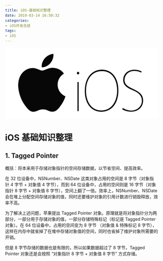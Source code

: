 ```yaml
---
title: iOS-基础知识整理
date: 2019-03-14 16:50:32
categories:
- iOS开发总结
tags:
- iOS
---
```

![ios_logo](https://raw.githubusercontent.com/ChiRenhua/Resource/master/WebImage/iOS-%E5%B0%8F%E7%9F%A5%E8%AF%86%E7%82%B9%E5%90%88%E9%9B%86/iOS-7-10-Emblem.jpg)
# iOS 基础知识整理
## 1. Tagged Pointer
概括：将本来用于存储对象指针的空间存储数据，以节省空间、提高效率。

在 32 位设备中，NSNumber、NSDate 这类对象占用的空间是 8 字节（对象指针 4 字节 + 对象值 4 字节），而到 64 位设备中，占用的空间则是 16 字节（对象指针 8 字节 + 对象值 8 字节），空间上翻了一倍。效率上，NSNumber、NSDate 会在堆上分配空间存储对象的值，同时还要维护对象的引用计数进行销毁释放，效率不高。

为了解决上述问题，苹果提出 Tagged Pointer 对象。原理就是将对象指针分为两部分，一部分用于存储对象的值，一部分存储特殊标记（标记是 Tagged Pointer 对象）。在 64 位设备中，占用的空间变为 8 字节 （对象值 & 特殊标记 8 字节），这样在内存中就省掉了在堆中存储对象值的空间，同时也省掉了维护对象所需要的开销。

但是 8 字节存储的数据也是有限的，所以如果数据超过了 8 字节，Tagged Pointer 对象还是会按照 “对象指针 8 字节 + 对象值 8 字节” 方式存储。